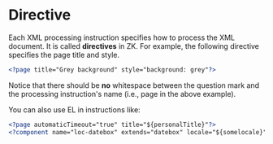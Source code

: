 # Directive

Each XML processing instruction specifies how to process the XML
document. It is called **directives** in ZK. For example, the following
directive specifies the page title and style.

```xml
<?page title="Grey background" style="background: grey"?>
```

Notice that there should be **no** whitespace between the question mark
and the processing instruction's name (i.e., page in the above example).

You can also use EL in instructions like:

```xml
<?page automaticTimeout="true" title="${personalTitle}"?>
<?component name="loc-datebox" extends="datebox" locale="${somelocale}"?>
```
